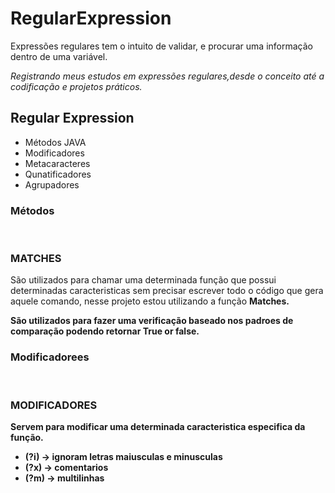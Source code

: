 # RegularExpression
Expressões regulares tem o intuito de validar,  e procurar  uma informação dentro de uma variável.
<p>
  <i>Registrando meus estudos em expressões regulares,desde o conceito até a codificação e projetos práticos.</i>
  </p>
<h2>Regular Expression</h2>
<ul>
<li>Métodos JAVA </li>
<li>Modificadores </li>
<li>Metacaracteres</li>
<li>Qunatificadores</li>
<li>Agrupadores</li>
</ul>
<h3>Métodos</h3><br>
 <h3>MATCHES</h3>
<p>
  São utilizados para  chamar uma  determinada  função que possui determinadas caracteristicas sem precisar escrever todo o  código que gera
  aquele comando, nesse projeto estou utilizando a função <strong>Matches<strong>.
 <p> São utilizados para fazer uma verificação baseado nos padroes de comparação podendo retornar True or false.</p>
  </p>
  
  <h3>Modificadorees</h3><br>
  <h3>MODIFICADORES</h3>
  <p>
    Servem para modificar uma determinada caracteristica especifica da função.

  <ul>
    
   <li>(?i) -> ignoram letras maiusculas e minusculas<br></li>
  <li>(?x) -> comentarios<br></li>
  <li>(?m) -> multilinhas</li>
    
  </ul>
  </p>
